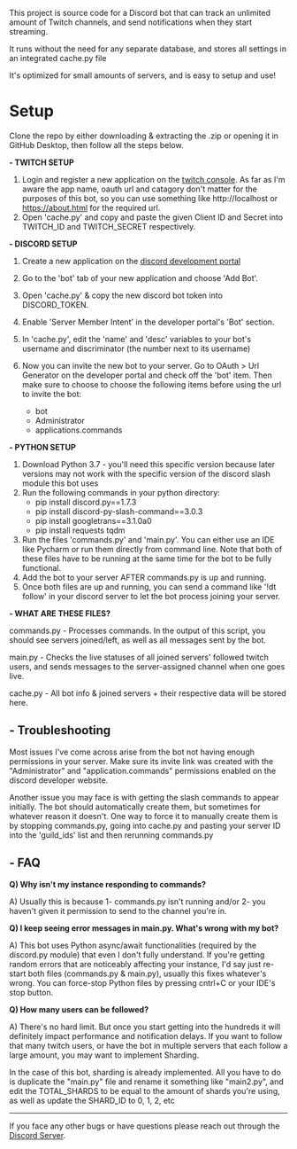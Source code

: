 This project is source code for a Discord bot that can track an unlimited amount of Twitch channels, and send notifications when they start streaming.

It runs without the need for any separate database, and stores all settings in an integrated cache.py file

It's optimized for small amounts of servers, and is easy to setup and use!


# Setup
Clone the repo by either downloading & extracting the .zip or opening it in GitHub Desktop, then follow all the steps below.

**- TWITCH SETUP**

1) Login and register a new application on the [twitch console](https://dev.twitch.tv/console).  As far as I'm aware the app name, oauth url and catagory don't matter for the purposes of this bot, so you can use something like http://localhost or https://about.html for the required url.
2) Open 'cache.py' and copy and paste the given Client ID and Secret into TWITCH_ID and TWITCH_SECRET respectively.

**- DISCORD SETUP**

1) Create a new application on the [discord development portal ](https://discord.com/developers/applications)
2) Go to the 'bot' tab of your new application and choose 'Add Bot'.
3) Open 'cache.py' & copy the new discord bot token into DISCORD_TOKEN.
4) Enable 'Server Member Intent' in the developer portal's 'Bot' section.
5) In 'cache.py', edit the 'name' and 'desc' variables to your bot's username and discriminator (the number next to its username)
6) Now you can invite the new bot to your server. Go to   OAuth > Url Generator   on the developer portal and check off the 'bot' item. Then make sure to choose to choose the  following items before using the url to invite the bot:

    - bot
    - Administrator
    - applications.commands
   

**- PYTHON SETUP**

1) Download Python 3.7 - you'll need this specific version because later versions may not work with the specific version of the discord slash module this bot uses
2) Run the following commands in your python directory:
    - pip install discord.py==1.7.3
    - pip install discord-py-slash-command==3.0.3
    - pip install googletrans==3.1.0a0
    - pip install requests tqdm
3) Run the files 'commands.py' and 'main.py'. You can either use an IDE like Pycharm or run them directly from command line. Note that both of these files have to be running at the same time for the bot to be fully functional.
4) Add the bot to your server AFTER commands.py is up and running.
5) Once both files are up and running, you can send a command like '!dt follow' in your discord server to let the bot process joining your server.

**- WHAT ARE THESE FILES?**

commands.py - Processes commands. In the output of this script, you should see servers joined/left, as well as all messages sent by the bot. 

main.py - Checks the live statuses of all joined servers' followed twitch users, and sends messages to the server-assigned channel when one goes live.

cache.py - All bot info & joined servers + their respective data will be stored here.

**- Troubleshooting**
-
Most issues I've come across arise from the bot not having enough permissions in your server. Make sure its invite link was created with the "Administrator" and "application.commands" permissions enabled on the discord developer website.  

Another issue you may face is with getting the slash commands to appear initially. The bot should automatically create them, but sometimes for whatever reason it doesn't. One way to force it to manually create them is by stopping commands.py, going into cache.py and pasting your server ID into the 'guild_ids' list and then rerunning commands.py

**- FAQ**
-
**Q) Why isn't my instance responding to commands?**

A) Usually this is because 1- commands.py isn't running and/or 2- you haven't given it permission to send to the channel you're in.

**Q) I keep seeing error messages in main.py. What's wrong with my bot?**

A) This bot uses Python async/await functionalities (required by the discord.py module) that even I don't fully understand. If you're getting random errors that are noticeably affecting your instance, I'd say just re-start both files (commands.py & main.py), usually this fixes whatever's wrong. You can force-stop Python files by pressing cntrl+C or your IDE's stop button.

**Q) How many users can be followed?**

A) There's no hard limit. But once you start getting into the hundreds it will definitely impact performance and notification delays. If you want to follow that many twitch users, or have the bot in multiple servers that each follow a large amount, you may want to implement Sharding.

In the case of this bot, sharding is already implemented. All you have to do is duplicate the "main.py" file and rename it something like "main2.py", and edit the TOTAL_SHARDS to be equal to the amount of shards you're using, as well as update the SHARD_ID to 0, 1, 2, etc

****

If you face any other bugs or have questions please reach out through the [Discord Server](https://discord.com/invite/atwCY9d).

